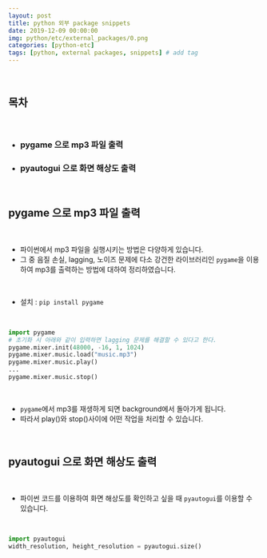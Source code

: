 ```yaml
---
layout: post
title: python 외부 package snippets
date: 2019-12-09 00:00:00
img: python/etc/external_packages/0.png
categories: [python-etc] 
tags: [python, external packages, snippets] # add tag
---
```

<br>

## **목차**

<br>

- ### pygame 으로 mp3 파일 출력
- ### pyautogui 으로 화면 해상도 출력

<br>

## **pygame 으로 mp3 파일 출력**

<br>

- 파이썬에서 mp3 파일을 실행시키는 방법은 다양하게 있습니다.
- 그 중 음질 손실, lagging, 노이즈 문제에 다소 강건한 라이브러리인 `pygame`을 이용하여 mp3를 출력하는 방법에 대하여 정리하였습니다.

<br>

- 설치 : `pip install pygame`

<br>

```python
import pygame
# 초기화 시 아래와 같이 입력하면 lagging 문제를 해결할 수 있다고 한다.
pygame.mixer.init(48000, -16, 1, 1024)
pygame.mixer.music.load("music.mp3")
pygame.mixer.music.play()
...
pygame.mixer.music.stop()
```

<br>

- `pygame`에서 mp3를 재생하게 되면 background에서 돌아가게 됩니다.
- 따라서 play()와 stop()사이에 어떤 작업을 처리할 수 있습니다.

<br>

## **pyautogui 으로 화면 해상도 출력**

<br>

- 파이썬 코드를 이용하여 화면 해상도를 확인하고 싶을 때 `pyautogui`를 이용할 수 있습니다.

<br>

```python
import pyautogui
width_resolution, height_resolution = pyautogui.size()
```

<br>


